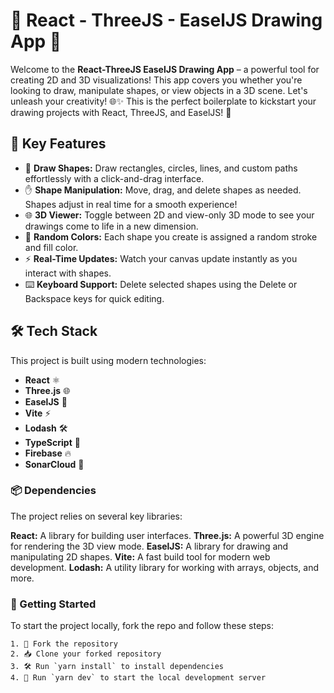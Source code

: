 # 🌟 React - ThreeJS - EaselJS Drawing App 🎨

Welcome to the **React-ThreeJS EaselJS Drawing App** – a powerful tool for creating 2D and 3D visualizations! This app covers you whether you're looking to draw, manipulate shapes, or view objects in a 3D scene. Let's unleash your creativity! 🌐✨ This is the perfect boilerplate to kickstart your drawing projects with React, ThreeJS, and EaselJS! 🚀




## 🎯 Key Features

- 🎨 **Draw Shapes:** Draw rectangles, circles, lines, and custom paths effortlessly with a click-and-drag interface.
- ✋ **Shape Manipulation:** Move, drag, and delete shapes as needed. Shapes adjust in real time for a smooth experience!
- 🌐 **3D Viewer:** Toggle between 2D and view-only 3D mode to see your drawings come to life in a new dimension.
- 🎨 **Random Colors:** Each shape you create is assigned a random stroke and fill color.
- ⚡ **Real-Time Updates:** Watch your canvas update instantly as you interact with shapes.
- ⌨️ **Keyboard Support:** Delete selected shapes using the Delete or Backspace keys for quick editing.

## 🛠️ Tech Stack

This project is built using modern technologies:

- **React** ⚛️
- **Three.js** 🌐
- **EaselJS** 🎨
- **Vite** ⚡
- **Lodash** 🛠️
- **TypeScript** 🔧
- **Firebase** 🔥
- **SonarCloud** 🧪

### 📦 Dependencies

The project relies on several key libraries:

**React:** A library for building user interfaces.
**Three.js:** A powerful 3D engine for rendering the 3D view mode.
**EaselJS:** A library for drawing and manipulating 2D shapes.
**Vite:** A fast build tool for modern web development.
**Lodash:** A utility library for working with arrays, objects, and more.

### 🚀 Getting Started

To start the project locally, fork the repo and follow these steps:

```
1. 🍴 Fork the repository
2. 📥 Clone your forked repository
3. 🛠️ Run `yarn install` to install dependencies
4. 🚀 Run `yarn dev` to start the local development server
```

